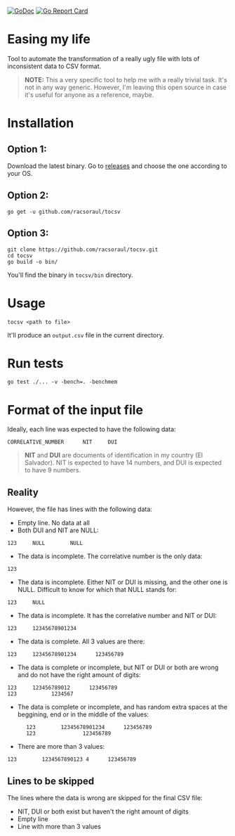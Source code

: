 [![GoDoc](https://godoc.org/github.com/racsoraul/tocsv?status.svg)](https://godoc.org/github.com/racsoraul/tocsv)
[![Go Report Card](https://goreportcard.com/badge/github.com/racsoraul/tocsv)](https://goreportcard.com/report/github.com/racsoraul/tocsv)


# Easing my life
Tool to automate the transformation of a really ugly file with lots of inconsistent data to CSV format.

> **NOTE:** This a very specific tool to help me with a really trivial task. It's not in any way generic. However, I'm leaving this open source in case it's useful for anyone as a reference, maybe.

# Installation

## Option 1:
Download the latest binary. Go to [releases](https://github.com/racsoraul/tocsv/releases) and choose the one according to your OS.

## Option 2:
```
go get -u github.com/racsoraul/tocsv
```

## Option 3:
```
git clone https://github.com/racsoraul/tocsv.git
cd tocsv
go build -o bin/
```
You'll find the binary in `tocsv/bin` directory.

# Usage
```
tocsv <path to file>
```

It'll produce an `output.csv` file in the current directory.

# Run tests
```
go test ./... -v -bench=. -benchmem
```

# Format of the input file

Ideally, each line was expected to have the following data:

```
CORRELATIVE_NUMBER      NIT     DUI
```
> **NIT** and **DUI** are documents of identification in my country (El Salvador). NIT is expected to have 14 numbers, and DUI is expected to have 9 numbers.

## Reality 

However, the file has lines with the following data:

- Empty line. No data at all
- Both DUI and NIT are NULL:
```
123     NULL        NULL
```
- The data is incomplete. The correlative number is the only data:
```
123
```
- The data is incomplete. Either NIT or DUI is missing, and the other one is NULL. Difficult to know for which that NULL stands for:
```
123     NULL
```
- The data is incomplete. It has the correlative number and NIT or DUI:
```
123     12345678901234
```
- The data is complete. All 3 values are there:
```
123     12345678901234      123456789
```
- The data is complete or incomplete, but NIT or DUI or both are wrong and do not have the right amount of digits:
```
123     123456789012      123456789
123           1234567
```
- The data is complete or incomplete, and has random extra spaces at the beggining, end or in the middle of the values:
```
      123        12345678901234      123456789   
      123               123456789   
```
- There are more than 3 values:
```
123        1234567890123 4      123456789   
```

## Lines to be skipped
The lines where the data is wrong are skipped for the final CSV file:
- NIT, DUI or both exist but haven't the right amount of digits
- Empty line
- Line with more than 3 values
